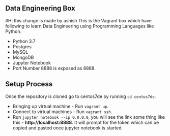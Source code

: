 ## Data Engineering Box

#Hi this change is made by ashish
This is the Vagrant box which have following to learn Data Engineering using Programming Languages like Python.

* Python 3.7
* Postgres
* MySQL
* MongoDB
* Jupyter Notebook
* Port Number 8888 is exposed as 8888.

## Setup Process

Once the repository is cloned go to centos7de by running `cd centos7de`.

* Bringing up virtual machine - Run `vagrant up`.
* Connect to virtual machines - Run `vagrant ssh`.
* Run `jupyter notebook --ip 0.0.0.0`, you will see the link some thing like this - **http://localhost:8888**. It will prompt for the token which can be copied and pasted once jupyter notebook is started.
